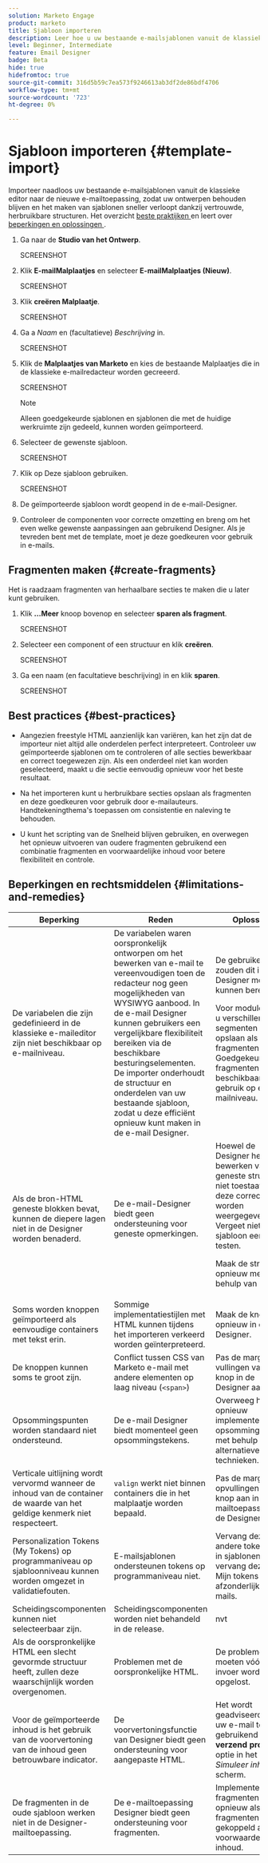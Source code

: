 ```yaml
---
solution: Marketo Engage
product: marketo
title: Sjabloon importeren
description: Leer hoe u uw bestaande e-mailsjablonen vanuit de klassieke editor importeert in de nieuwe e-mailversie van Designer.
level: Beginner, Intermediate
feature: Email Designer
badge: Beta
hide: true
hidefromtoc: true
source-git-commit: 316d5b59c7ea573f9246613ab3df2de86bdf4706
workflow-type: tm+mt
source-wordcount: '723'
ht-degree: 0%

---
```


# Sjabloon importeren {#template-import}

Importeer naadloos uw bestaande e-mailsjablonen vanuit de klassieke editor naar de nieuwe e-mailtoepassing, zodat uw ontwerpen behouden blijven en het maken van sjablonen sneller verloopt dankzij vertrouwde, herbruikbare structuren. Het overzicht [ beste praktijken ](#best-practices) en leert over [ beperkingen en oplossingen ](#limitations-and-remedies).

1. Ga naar de **Studio van het Ontwerp**.

   SCREENSHOT

1. Klik **E-mailMalplaatjes** en selecteer **E-mailMalplaatjes (Nieuw)**.

   SCREENSHOT

1. Klik **creëren Malplaatje**.

   SCREENSHOT

1. Ga a _Naam_ en (facultatieve) _Beschrijving_ in.

   SCREENSHOT

1. Klik de **Malplaatjes van Marketo** en kies de bestaande Malplaatjes die in de klassieke e-mailredacteur worden gecreeerd.

   SCREENSHOT

   >[!NOTE]
   >
   >Alleen goedgekeurde sjablonen en sjablonen die met de huidige werkruimte zijn gedeeld, kunnen worden geïmporteerd.

1. Selecteer de gewenste sjabloon.

   SCREENSHOT

1. Klik op Deze sjabloon gebruiken.

   SCREENSHOT

1. De geïmporteerde sjabloon wordt geopend in de e-mail-Designer.

1. Controleer de componenten voor correcte omzetting en breng om het even welke gewenste aanpassingen aan gebruikend Designer. Als je tevreden bent met de template, moet je deze goedkeuren voor gebruik in e-mails.

## Fragmenten maken {#create-fragments}

Het is raadzaam fragmenten van herhaalbare secties te maken die u later kunt gebruiken.

1. Klik **...Meer** knoop bovenop en selecteer **sparen als fragment**.

   SCREENSHOT

1. Selecteer een component of een structuur en klik **creëren**.

   SCREENSHOT

1. Ga een naam (en facultatieve beschrijving) in en klik **sparen**.

   SCREENSHOT

## Best practices {#best-practices}

* Aangezien freestyle HTML aanzienlijk kan variëren, kan het zijn dat de importeur niet altijd alle onderdelen perfect interpreteert. Controleer uw geïmporteerde sjablonen om te controleren of alle secties bewerkbaar en correct toegewezen zijn. Als een onderdeel niet kan worden geselecteerd, maakt u die sectie eenvoudig opnieuw voor het beste resultaat.

* Na het importeren kunt u herbruikbare secties opslaan als fragmenten en deze goedkeuren voor gebruik door e-mailauteurs. Handtekeningthema&#39;s toepassen om consistentie en naleving te behouden.

* U kunt het scripting van de Snelheid blijven gebruiken, en overwegen het opnieuw uitvoeren van oudere fragmenten gebruikend een combinatie fragmenten en voorwaardelijke inhoud voor betere flexibiliteit en controle.

## Beperkingen en rechtsmiddelen {#limitations-and-remedies}

<table><thead>
  <tr>
    <th>Beperking</th>
    <th>Reden</th>
    <th>Oplossing</th>
  </tr></thead>
<tbody>
  <tr>
    <td>De variabelen die zijn gedefinieerd in de klassieke e-maileditor zijn niet beschikbaar op e-mailniveau.</td>
    <td>De variabelen waren oorspronkelijk ontworpen om het bewerken van e-mail te vereenvoudigen toen de redacteur nog geen mogelijkheden van WYSIWYG aanbood. In de e-mail Designer kunnen gebruikers een vergelijkbare flexibiliteit bereiken via de beschikbare besturingselementen. De importer onderhoudt de structuur en onderdelen van uw bestaande sjabloon, zodat u deze efficiënt opnieuw kunt maken in de e-mail Designer.</td>
    <td>De gebruikers zouden dit in de Designer moeten kunnen bereiken. <p>
    Voor modules kunt u verschillende segmenten opslaan als fragmenten. Goedgekeurde fragmenten zijn beschikbaar voor gebruik op e-mailniveau.</td>
  </tr>
  <tr>
    <td>Als de bron-HTML geneste blokken bevat, kunnen de diepere lagen niet in de Designer worden benaderd.</td>
    <td>De e-mail-Designer biedt geen ondersteuning voor geneste opmerkingen.</td>
    <td>Hoewel de Designer het bewerken van geneste structuren niet toestaat, moet deze correct worden weergegeven. Vergeet niet de sjabloon eerst te testen.<p>
    Maak de structuur opnieuw met behulp van raster.</td>
  </tr>
  <tr>
    <td>Soms worden knoppen geïmporteerd als eenvoudige containers met tekst erin.</td>
    <td>Sommige implementatiestijlen met HTML kunnen tijdens het importeren verkeerd worden geïnterpreteerd.</td>
    <td>Maak de knop opnieuw in de Designer.</td>
  </tr>
  <tr>
    <td>De knoppen kunnen soms te groot zijn.</td>
    <td>Conflict tussen CSS van Marketo e-mail met andere elementen op laag niveau (<code>&lt;span&gt;</code>)</td>
    <td>Pas de marges en vullingen van de knop in de Designer aan.</td>
  </tr>
  <tr>
    <td>Opsommingspunten worden standaard niet ondersteund.</td>
    <td>De e-mail Designer biedt momenteel geen opsommingstekens.</td>
    <td>Overweeg het opnieuw implementeren van opsommingstekens met behulp van alternatieve technieken.</td>
  </tr>
  <tr>
    <td>Verticale uitlijning wordt vervormd wanneer de inhoud van de container de waarde van het geldige kenmerk niet respecteert.</td>
    <td><code>valign</code> werkt niet binnen containers die in het malplaatje worden bepaald.</td>
    <td>Pas de marges en opvullingen van de knop aan in de e-mailtoepassing van de Designer.</td>
  </tr>
  <tr>
    <td>Personalization Tokens (My Tokens) op programmaniveau op sjabloonniveau kunnen worden omgezet in validatiefouten.</td>
    <td>E-mailsjablonen ondersteunen tokens op programmaniveau niet.</td>
    <td>Vervang deze door andere tokentypen in sjablonen en vervang deze door Mijn tokens in de afzonderlijke e-mails.</td>
  </tr>
  <tr>
    <td>Scheidingscomponenten kunnen niet selecteerbaar zijn.</td>
    <td>Scheidingscomponenten worden niet behandeld in de release.</td>
    <td>nvt</td>
  </tr>
  <tr>
    <td>Als de oorspronkelijke HTML een slecht gevormde structuur heeft, zullen deze waarschijnlijk worden overgenomen.</td>
    <td>Problemen met de oorspronkelijke HTML.</td>
    <td>De problemen moeten vóór de invoer worden opgelost.</td>
  </tr>
  <tr>
    <td>Voor de geïmporteerde inhoud is het gebruik van de voorvertoning van de inhoud geen betrouwbare indicator.</td>
    <td>De voorvertoningsfunctie van Designer biedt geen ondersteuning voor aangepaste HTML.</td>
    <td>Het wordt geadviseerd om uw e-mail te testen gebruikend <b> verzend proef </b> optie in het <i> Simuleer inhoud </i> scherm.</td>
  </tr>
  <tr>
    <td>De fragmenten in de oude sjabloon werken niet in de Designer-mailtoepassing.</td>
    <td>De e-mailtoepassing Designer biedt geen ondersteuning voor fragmenten.</td>
    <td>Implementeer uw fragmenten opnieuw als fragmenten die zijn gekoppeld aan voorwaardelijke inhoud.</td>
  </tr>
</tbody></table>
